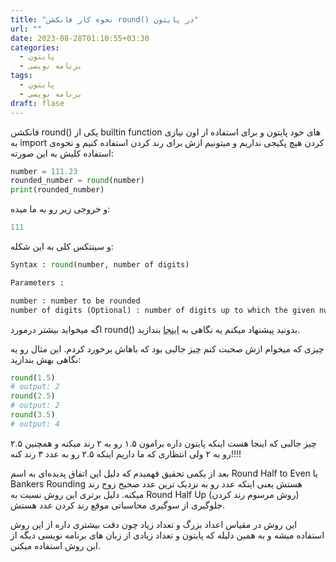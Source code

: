 ```yaml
---
title: "نحوه کار فانکشن round() در پایتون"
url: ""
date: 2023-08-28T01:10:55+03:30
categories:
  - پایتون
  - برنامه نویسی
tags:
  - پایتون
  - برنامه نویسی
draft: flase
---
```


فانکشن round() یکی از builtin function های خود پایتون و برای استفاده از اون نیازی به import کردن هیچ پکیجی نداریم و میتونیم ازش برای رند کردن استفاده کنیم و نحوه‌ی استفاده کلیش به این صورته:
```python
number = 111.23
rounded_number = round(number)
print(rounded_number)
```
و خروجی زیر رو به ما میده:
```python
111
```

و سینتکس کلی به این شکله:
```python
Syntax : round(number, number of digits)

Parameters : 

number : number to be rounded
number of digits (Optional) : number of digits up to which the given number is to be rounded.
```

اگه میخواید بیشتر درمورد round() بدونید پیشنهاد میکنم یه نگاهی به [اینجا](https://www.geeksforgeeks.org/round-function-python/) بندازید.

چیزی که میخوام ازش صحبت کنم چیز جالبی بود که باهاش برخورد کردم.
این مثال رو یه نگاهی بهش بندازید:
```python
round(1.5)
# output: 2
round(2.5)
# output: 2
round(3.5)
# output: 4
```
چیز جالبی که اینجا هست اینکه پایتون داره برامون ۱.۵ رو به ۲ رند میکنه و همچنین ۲.۵ رو به ۲ ولی انتظاری که ما داریم اینکه ۲.۵ رو به عدد ۳ رند کنه!!!!

بعد از یکمی تحقیق فهمیدم که دلیل این اتفاق پدیده‌ای به اسم Round Half to Even یا Bankers Rounding هستش یعنی اینکه عدد رو به نزدیک ترین عدد صحیح زوج رند میکنه.  دلیل برتری این روش نسبت به Round Half Up (روش مرسوم رند کردن) جلوگیری از سوگیری محاسباتی موقع رند کردن عدد هستش.

این روش در مقیاس اعداد بزرگ و تعداد زیاد چون دقت بیشتری داره از این روش استفاده میشه و به همین دلیله که پایتون و تعداد زیادی از زبان های برنامه نویسی دیگه از این روش استفاده میکنن.

